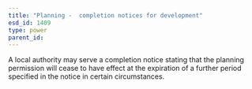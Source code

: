 ```yaml
---
title: "Planning -  completion notices for development"
esd_id: 1409
type: power
parent_id:  
---
```


A local authority may serve a completion notice  stating that the planning permission will cease to have effect at the expiration of a further period specified in the notice in certain circumstances.

